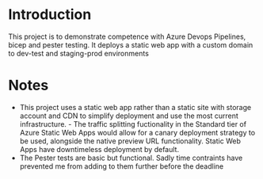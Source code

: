 # Introduction 
This project is to demonstrate competence with Azure Devops Pipelines, bicep and pester testing. It deploys a static web app with a custom domain to  dev-test and staging-prod environments  

# Notes

- This project uses a static web app rather than a static site with storage account and CDN to simplify deployment and use the most current infrastructure. - The traffic splitting fuctionality in the Standard tier of Azure Static Web Apps would allow for a canary deployment strategy to be used, alongside the   native preview URL functionality. Static Web Apps have downtimeless deployment by default.
- The Pester tests are basic but functional. Sadly time contraints have prevented me from adding to them further before the deadline